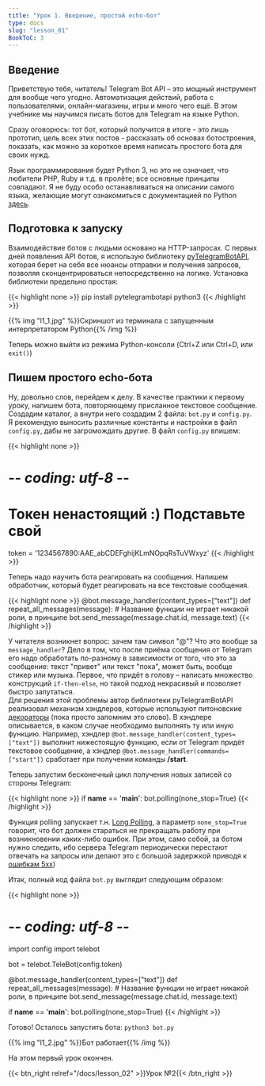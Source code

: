 ```yaml
---
title: "Урок 1. Введение, простой echo-бот"
type: docs
slug: "lesson_01"
BookToC: 3
---
```


## Введение

Приветствую тебя, читатель! Telegram Bot API – это мощный инструмент для вообще чего угодно. Автоматизация действий, работа с пользователями, онлайн-магазины, игры и много чего ещё. В этом учебнике мы научимся писать ботов для Telegram на языке Python.  

Сразу оговорюсь: тот бот, который получится в итоге - это лишь прототип, цель всех этих постов - рассказать об основах ботостроения, показать, как можно за короткое время написать простого бота для своих нужд.  

Язык программирования будет Python 3, но это не означает, что любители PHP, Ruby и т.д. в пролёте; все основные принципы совпадают. Я не буду особо останавливаться на описании самого языка, желающие могут ознакомиться с документацией по Python [здесь](https://www.python.org/doc/versions/).  

## Подготовка к запуску

Взаимодействие ботов с людьми основано на HTTP-запросах. С первых дней появления API ботов, я использую библиотеку [pyTelegramBotAPI](https://github.com/eternnoir/pyTelegramBotAPI), которая берет на себя все нюансы отправки и получения запросов, позволяя сконцентрироваться непосредственно на логике. Установка библиотеки предельно простая:

{{< highlight none >}}
pip install pytelegrambotapi
python3
{{< /highlight >}}

{{% img "l1_1.jpg" %}}Скриншот из терминала с запущенным интерпретатором Python{{% /img %}}  

Теперь можно выйти из режима Python-консоли (Ctrl+Z или Ctrl+D, или `exit()`)

## Пишем простого echo-бота
Ну, довольно слов, перейдем к делу. В качестве практики к первому уроку, напишем бота, повторяющему присланное текстовое сообщение. Создадим каталог, а внутри него создадим 2 файла: `bot.py` и `config.py`. Я рекомендую выносить различные константы и настройки в файл `config.py`, дабы не загромождать другие. В файл `config.py` впишем:

{{< highlight none >}}
# -*- coding: utf-8 -*-
# Токен ненастоящий :) Подставьте свой
token = '1234567890:AAE_abCDEFghijKLmNOpqRsTuVWxyz'
{{< /highlight >}}

Теперь надо научить бота реагировать на сообщения. Напишем обработчик, который будет реагировать на все текстовые сообщения.

{{< highlight none >}}
@bot.message_handler(content_types=["text"])
def repeat_all_messages(message): # Название функции не играет никакой роли, в принципе
    bot.send_message(message.chat.id, message.text)
{{< /highlight >}}

У читателя возникнет вопрос: зачем там символ "@"? Что это вообще за `message_handler`? Дело в том, что после приёма сообщения от Telegram его надо обработать по-разному в зависимости от того, что это за сообщение: текст "привет" или текст "пока", может быть, вообще стикер или музыка. Первое, что придёт в голову – написать множество конструкций `if-then-else`, но такой подход некрасивый и позволяет быстро запутаться.   
Для решения этой проблемы автор библиотеки pyTelegramBotAPI реализовал механизм хэндлеров, которые используют питоновские [декораторы](https://devpractice.ru/python-lesson-19-decorators) (пока просто запомним это слово). В хэндлере описывается, в каком случае необходимо выполнять ту или иную функцию. Например, хэндлер `@bot.message_handler(content_types=["text"])` выполнит нижестоящую функцию, если от Telegram придёт текстовое сообщение, а хэндлер `@bot.message_handler(commands=["start"])` сработает при получении команды **/start**.

Теперь запустим бесконечный цикл получения новых записей со стороны Telegram:

{{< highlight none >}}
if __name__ == '__main__':
    bot.polling(none_stop=True)
{{< /highlight >}}

Функция polling запускает т.н. [Long Polling](http://www.pubnub.com/blog/http-long-polling/), а параметр `none_stop=True` говорит, что бот должен стараться не прекращать работу при возникновении каких-либо ошибок. При этом, само собой, за ботом нужно следить, ибо сервера Telegram периодически перестают отвечать на запросы или делают это с большой задержкой приводя к [ошибкам 5xx](https://ru.wikipedia.org/wiki/Список_кодов_состояния_HTTP#5xx))

Итак, полный код файла `bot.py` выглядит следующим образом:

{{< highlight none >}}
# -*- coding: utf-8 -*-
import config
import telebot

bot = telebot.TeleBot(config.token)

@bot.message_handler(content_types=["text"])
def repeat_all_messages(message): # Название функции не играет никакой роли, в принципе
    bot.send_message(message.chat.id, message.text)

if __name__ == '__main__':
     bot.polling(none_stop=True)
{{< /highlight >}}

Готово! Осталось запустить бота: `python3 bot.py`

{{% img "l1_2.jpg" %}}Бот работает{{% /img %}}  

На этом первый урок окончен.

{{< btn_right relref="/docs/lesson_02" >}}Урок №2{{< /btn_right >}}

<script async src="https://comments.app/js/widget.js" data-comments-app-website="TvibSQx_" data-limit="5" data-dislikes="1" data-colorful="1"></script>
